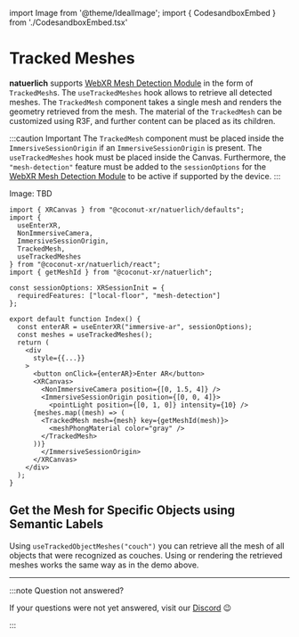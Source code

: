 import Image from '@theme/IdealImage';
import { CodesandboxEmbed } from './CodesandboxEmbed.tsx'

# Tracked Meshes

**natuerlich** supports [WebXR Mesh Detection Module](https://immersive-web.github.io/real-world-meshing/) in the form of `TrackedMesh`s. The `useTrackedMeshes` hook allows to retrieve all detected meshes. The `TrackedMesh` component takes a single mesh and renders the geometry retrieved from the mesh. The material of the `TrackedMesh` can be customized using R3F, and further content can be placed as its children.

:::caution Important
The `TrackedMesh` component must be placed inside the `ImmersiveSessionOrigin` if an `ImmersiveSessionOrigin` is present. The `useTrackedMeshes` hook must be placed inside the Canvas. Furthermore, the `"mesh-detection"` feature must be added to the `sessionOptions` for the [WebXR Mesh Detection Module](https://immersive-web.github.io/real-world-meshing/) to be active if supported by the device.
:::

<CodesandboxEmbed path="natuerlich-tracked-meshes-ylfh84"/>

Image: TBD

```tsx
import { XRCanvas } from "@coconut-xr/natuerlich/defaults";
import {
  useEnterXR,
  NonImmersiveCamera,
  ImmersiveSessionOrigin,
  TrackedMesh,
  useTrackedMeshes
} from "@coconut-xr/natuerlich/react";
import { getMeshId } from "@coconut-xr/natuerlich";

const sessionOptions: XRSessionInit = {
  requiredFeatures: ["local-floor", "mesh-detection"]
};

export default function Index() {
  const enterAR = useEnterXR("immersive-ar", sessionOptions);
  const meshes = useTrackedMeshes();
  return (
    <div
      style={{...}}
    >
      <button onClick={enterAR}>Enter AR</button>
      <XRCanvas>
        <NonImmersiveCamera position={[0, 1.5, 4]} />
        <ImmersiveSessionOrigin position={[0, 0, 4]}>
          <pointLight position={[0, 1, 0]} intensity={10} />
      {meshes.map((mesh) => (
        <TrackedMesh mesh={mesh} key={getMeshId(mesh)}>
          <meshPhongMaterial color="gray" />
        </TrackedMesh>
      ))}
        </ImmersiveSessionOrigin>
      </XRCanvas>
    </div>
  );
}

```

## Get the Mesh for Specific Objects using Semantic Labels

Using `useTrackedObjectMeshes("couch")` you can retrieve all the mesh of all objects that were recognized as couches. Using or rendering the retrieved meshes works the same way as in the demo above. 

---

:::note Question not answered?

If your questions were not yet answered, visit our [Discord](https://discord.gg/NCYM8ujndE) 😉

:::
